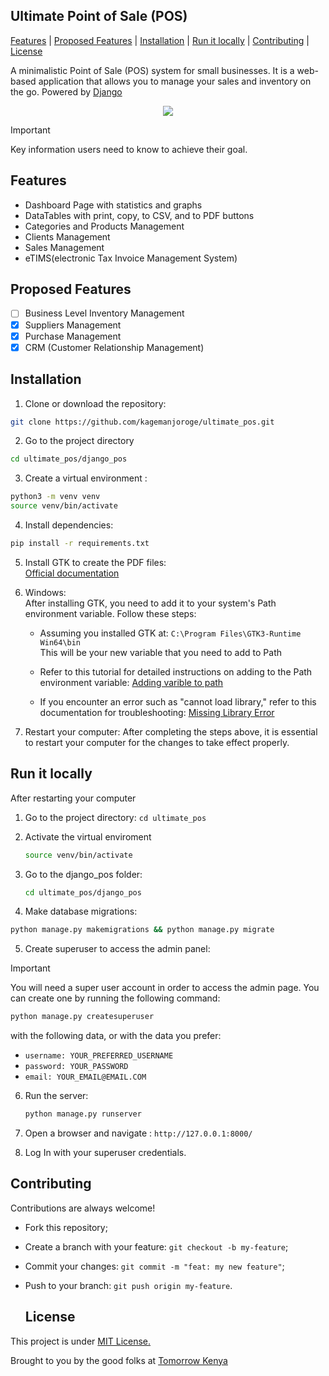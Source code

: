 ## Ultimate Point of Sale (POS)

<div>
   <a href="#features">Features</a>
   <span> | </span>
   <a href="#proposed-features">Proposed Features</a>
   <span> | </span>
   <a href="#installation">Installation</a>
   <span> | </span>
   <a href="#run-it-locally">Run it locally</a>
   <span> | </span>
   <a href="#contributing">Contributing</a>
   <span> | </span>
   <a href="#license">License</a>

</div>

A minimalistic Point of Sale (POS) system for small businesses. It is a web-based application that allows you to manage your sales and inventory on the go. Powered by [Django](https://djangoproject.com)

<p align="center">
  <img src="https://posapp.linksengineering.net/assets/images/logo-seegreen.png">
</p>

> [!IMPORTANT]
> Key information users need to know to achieve their goal.

## Features

- Dashboard Page with statistics and graphs
- DataTables with print, copy, to CSV, and to PDF buttons
- Categories and Products Management
- Clients Management
- Sales Management
- eTIMS(electronic Tax Invoice Management System)

## Proposed Features

- [ ] Business Level Inventory Management
- [x] Suppliers Management
- [x] Purchase Management
- [x] CRM (Customer Relationship Management)

## Installation

1. Clone or download the repository:

```bash
git clone https://github.com/kagemanjoroge/ultimate_pos.git
```

2. Go to the project directory

```bash
cd ultimate_pos/django_pos
```

3. Create a virtual environment :

```bash
python3 -m venv venv
source venv/bin/activate
```

4. Install dependencies:

```bash
pip install -r requirements.txt
```

5. Install GTK to create the PDF files:  
   [Official documentation](https://doc.courtbouillon.org/weasyprint/stable/first_steps.html#installation)

6. Windows:  
   After installing GTK, you need to add it to your system's Path environment variable. Follow these steps:

   - Assuming you installed GTK at:
     `C:\Program Files\GTK3-Runtime Win64\bin`  
     This will be your new variable that you need to add to Path
   - Refer to this tutorial for detailed instructions on adding to the Path environment variable:
     [Adding varible to path](https://helpdeskgeek.com/windows-10/add-windows-path-environment-variable/)

   - If you encounter an error such as "cannot load library," refer to this documentation for troubleshooting:
     [Missing Library Error](https://doc.courtbouillon.org/weasyprint/stable/first_steps.html#missing-library)

7. Restart your computer: After completing the steps above, it is essential to restart your computer for the changes to take effect properly.

## Run it locally

After restarting your computer

1. Go to the project directory: `cd ultimate_pos`

2. Activate the virtual enviroment

   ```bash
   source venv/bin/activate
   ```

3. Go to the django_pos folder:

   ```bash
   cd ultimate_pos/django_pos
   ```

4. Make database migrations:

```bash
python manage.py makemigrations && python manage.py migrate
```

5. Create superuser to access the admin panel:

> [!IMPORTANT]
> You will need a super user account in order to access the admin page. You can create one by running the following command:

```bash
python manage.py createsuperuser
```

with the following data, or with the data you prefer:

- `username: YOUR_PREFERRED_USERNAME`
- `password: YOUR_PASSWORD`
- `email: YOUR_EMAIL@EMAIL.COM`

6. Run the server:

   ```bash
   python manage.py runserver
   ```

7. Open a browser and navigate : `http://127.0.0.1:8000/`

8. Log In with your superuser credentials.

## Contributing

Contributions are always welcome!

- Fork this repository;

- Create a branch with your feature: `git checkout -b my-feature`;

- Commit your changes: `git commit -m "feat: my new feature"`;

- Push to your branch: `git push origin my-feature`.

  ## License

This project is under [MIT License.](https://choosealicense.com/licenses/mit/)

Brought to you by the good folks at [Tomorrow Kenya](https://tomorrow.co.ke)
